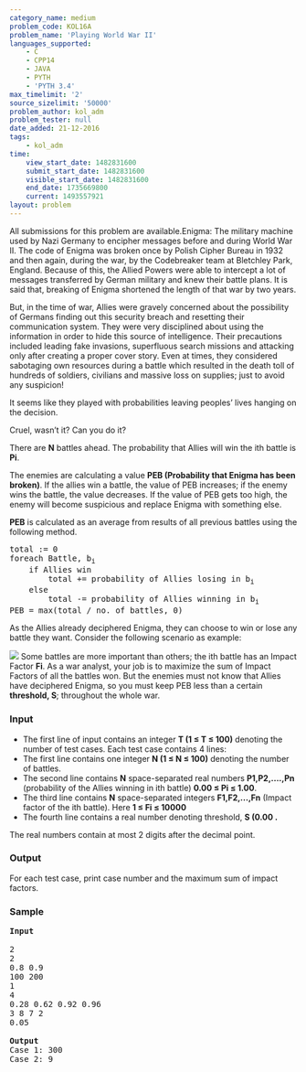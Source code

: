 ```yaml
---
category_name: medium
problem_code: KOL16A
problem_name: 'Playing World War II'
languages_supported:
    - C
    - CPP14
    - JAVA
    - PYTH
    - 'PYTH 3.4'
max_timelimit: '2'
source_sizelimit: '50000'
problem_author: kol_adm
problem_tester: null
date_added: 21-12-2016
tags:
    - kol_adm
time:
    view_start_date: 1482831600
    submit_start_date: 1482831600
    visible_start_date: 1482831600
    end_date: 1735669800
    current: 1493557921
layout: problem
---
```

All submissions for this problem are available.Enigma: The military machine used by Nazi Germany to encipher messages before and during World War II. The code of Enigma was broken once by Polish Cipher Bureau in 1932 and then again, during the war, by the Codebreaker team at Bletchley Park, England. Because of this, the Allied Powers were able to intercept a lot of messages transferred by German military and knew their battle plans. It is said that, breaking of Enigma shortened the length of that war by two years.

But, in the time of war, Allies were gravely concerned about the possibility of Germans finding out this security breach and resetting their communication system. They were very disciplined about using the information in order to hide this source of intelligence. Their precautions included leading fake invasions, superfluous search missions and attacking only after creating a proper cover story. Even at times, they considered sabotaging own resources during a battle which resulted in the death toll of hundreds of soldiers, civilians and massive loss on supplies; just to avoid any suspicion!

It seems like they played with probabilities leaving peoples’ lives hanging on the decision.

Cruel, wasn’t it? Can you do it?

There are **N** battles ahead. The probability that Allies will win the ith battle is **Pi**.

The enemies are calculating a value **PEB (Probability that Enigma has been broken)**. If the allies win a battle, the value of PEB increases; if the enemy wins the battle, the value decreases. If the value of PEB gets too high, the enemy will become suspicious and replace Enigma with something else.

**PEB** is calculated as an average from results of all previous battles using the following method.

<pre>
total := 0
foreach Battle, b<sub>i</sub>
	if Allies win
		total += probability of Allies losing in b<sub>i</sub>
	else
		total -= probability of Allies winning in b<sub>i</sub>
PEB = max(total / no. of battles, 0)
</pre>As the Allies already deciphered Enigma, they can choose to win or lose any battle they want. Consider the following scenario as example:

![](https://www.codechef.com/download/upload/ACM16KOL/A.png)
Some battles are more important than others; the ith battle has an Impact Factor **Fi**. As a war analyst, your job is to maximize the sum of Impact Factors of all the battles won. But the enemies must not know that Allies have deciphered Enigma, so you must keep PEB less than a certain **threshold, S**; throughout the whole war.

### Input

- The first line of input contains an integer **T (1 ≤ T ≤ 100)** denoting the number of test cases. Each test case contains 4 lines:
- The first line contains one integer **N (1 ≤ N ≤ 100)** denoting the number of battles.
- The second line contains **N** space-separated real numbers **P1,P2,....,Pn** (probability of the Allies winning in ith battle) **0.00 ≤ Pi ≤ 1.00**.
- The third line contains **N** space-separated integers **F1,F2,...,Fn** (Impact factor of the ith battle). Here **1 ≤ Fi ≤ 10000**
- The fourth line contains a real number denoting threshold, **S (0.00 .**

The real numbers contain at most 2 digits after the decimal point.

### Output

For each test case, print case number and the maximum sum of impact factors.

### Sample 

<pre><b>Input</b>     

2
2
0.8 0.9
100 200
1
4
0.28 0.62 0.92 0.96
3 8 7 2
0.05

<b>Output</b>
Case 1: 300
Case 2: 9
</pre>